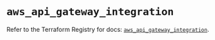 # `aws_api_gateway_integration`

Refer to the Terraform Registry for docs: [`aws_api_gateway_integration`](https://registry.terraform.io/providers/hashicorp/aws/5.63.1/docs/resources/api_gateway_integration).

